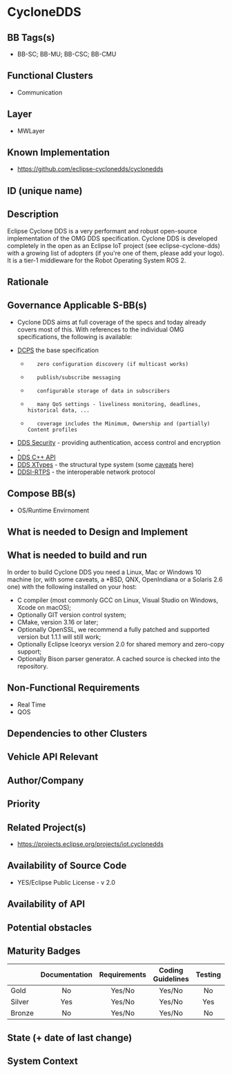 
# CycloneDDS

## BB Tags(s)

- BB-SC; BB-MU; BB-CSC; BB-CMU


## Functional Clusters

- Communication

## Layer

- MWLayer

## Known Implementation

- https://github.com/eclipse-cyclonedds/cyclonedds

## ID (unique name)

## Description

Eclipse Cyclone DDS is a very performant and robust open-source implementation of the OMG DDS specification. Cyclone DDS is developed completely in the open as an Eclipse IoT project (see eclipse-cyclone-dds) with a growing list of adopters (if you're one of them, please add your logo). It is a tier-1 middleware for the Robot Operating System ROS 2.

## Rationale
<!-- Explanation why we need the BB; what problem want to be solved -->

## Governance Applicable S-BB(s)

- Cyclone DDS aims at full coverage of the specs and today already covers most of this. With references to the individual OMG specifications, the following is available:

*    [DCPS](https://www.omg.org/spec/DDS/1.4/PDF) the base specification 
     *        zero configuration discovery (if multicast works)
     *        publish/subscribe messaging
     *        configurable storage of data in subscribers
     *        many QoS settings - liveliness monitoring, deadlines, historical data, ...
     *        coverage includes the Minimum, Ownership and (partially) Content profiles
*    [DDS Security](https://www.omg.org/spec/DDS-SECURITY/1.1/PDF) - providing authentication, access control and encryption - 
*    [DDS C++ API](https://www.omg.org/spec/DDS-PSM-Cxx/1.0/PDF)
*    [DDS XTypes](https://www.omg.org/spec/DDS-XTypes/1.3/PDF) - the structural type system (some [caveats](https://github.com/eclipse-cyclonedds/cyclonedds/blob/master/docs/dev/xtypes_relnotes.md) here) 
*    [DDSI-RTPS](https://www.omg.org/spec/DDSI-RTPS/2.5/PDF) - the interoperable network protocol

## Compose BB(s)

- OS/Runtime Envirnoment


## What is needed to Design and Implement
<!-- e.g. we expect to have a certain HW capability and or SW environment or Tool support, or a documentation, or an extra audit, or Test, or Compiler, or Prog. Language, … -->

## What is needed to build and run

In order to build Cyclone DDS you need a Linux, Mac or Windows 10 machine (or, with some caveats, a *BSD, QNX, OpenIndiana or a Solaris 2.6 one) with the following installed on your host:

*    C compiler (most commonly GCC on Linux, Visual Studio on Windows, Xcode on macOS);
*    Optionally GIT version control system;
*    CMake, version 3.16 or later;
*    Optionally OpenSSL, we recommend a fully patched and supported version but 1.1.1 will still work;
*    Optionally Eclipse Iceoryx version 2.0 for shared memory and zero-copy support;
*    Optionally Bison parser generator. A cached source is checked into the repository.


## Non-Functional Requirements

* Real Time
* QOS 

## Dependencies to other Clusters
<!-- Other clusters are needed. FC Security, FC Storage, …
e.g. If FC Security : Security BBs are needed but you can choose for example crypto BB-SC from company A or crypto BB-SC from company B; several compositions may work -->

## Vehicle API Relevant
<!-- If “Yes exists” – where – e.g. COVESA VSS 
If “No” – nothing more to do 
If “Yes, proposal for additional Signals/Information – what should be made available, and where e.g. via (COVESA) VSS/VISS -->

## Author/Company

## Priority
<!-- High, Medium, Low -->

## Related Project(s)

- https://projects.eclipse.org/projects/iot.cyclonedds

## Availability of Source Code

- YES/Eclipse Public License - v 2.0

## Availability of API
<!-- Yes / License (e.g. Yes/Apache 2.0)
No - Commercial -->

## Potential obstacles

## Maturity Badges
<!-- taken over from Eclipse SDV Process -->

| 			| Documentation | Requirements | Coding Guidelines | Testing | Release Process |
| --------- |:-------------:|:------------:|:-----------------:|:-------:|:---------------:|
| Gold		| No		    | Yes/No	   | Yes/No  		   | No		 | No		   |
| Silver	| Yes		    | Yes/No	   | Yes/No 		   | Yes	 | No		   |
| Bronze	| No	    	| Yes/No	   | Yes/No    		   | No		 | Yes		   |

<!--See Definition of Badges and their Flavors 
https://gitlab.eclipse.org/eclipse-wg/sdv-wg/sdv-technical-alignment/sdv-technical-topics/sdv-process/sdv-process-definition/-/wikis/Definition%20of%20Badges%20and%20their%20Flavors 
 -->


## State (+ date of last change)

<!-- 
- Incubating (no code yet)
- Implementation started
- First public release available
- Used in production by 1 OEM
- Used in production by >1 OEM
- Abandoned
 -->

## System Context

<!-- 
OS and runtime/framework requirements

eg.

- AGL
- QNX
- ROS-based
- container runtime
- web assembly
- web service
 -->